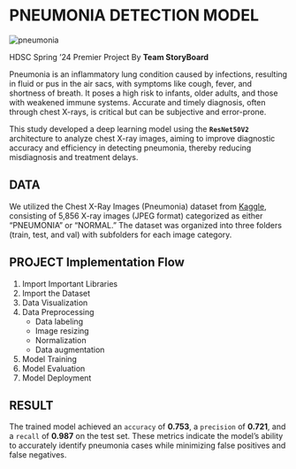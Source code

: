 # PNEUMONIA DETECTION MODEL

![pneumonia](https://github.com/Story-data/Pneumonia_model/assets/103637488/5af66e2f-8974-4b42-9e55-d8804e5087ae)

HDSC Spring ’24 Premier Project By **Team StoryBoard**

Pneumonia is an inflammatory lung condition caused by infections, resulting in fluid or pus in the air sacs, with symptoms like cough, fever, and shortness of breath. It poses a high risk to infants, older adults, and those with weakened immune systems. Accurate and timely diagnosis, often through chest X-rays, is critical but can be subjective and error-prone. 

This study developed a deep learning model using the **`ResNet50V2`** architecture to analyze chest X-ray images, aiming to improve diagnostic accuracy and efficiency in detecting pneumonia, thereby reducing misdiagnosis and treatment delays.

## DATA
We utilized the Chest X-Ray Images (Pneumonia) dataset from [Kaggle](https://www.kaggle.com/datasets/paultimothymooney/chest-xray-pneumonia/code), consisting of 5,856 X-ray images (JPEG format) categorized as either “PNEUMONIA” or “NORMAL.” The dataset was organized into three folders (train, test, and val) with subfolders for each image category.

## PROJECT Implementation Flow

1. Import Important Libraries
2. Import the Dataset
3. Data Visualization
4. Data Preprocessing
   - Data labeling
   - Image resizing
   - Normalization
   - Data augmentation
5. Model Training
6. Model Evaluation
7. Model Deployment

## RESULT
The trained model achieved an `accuracy` of **0.753**, a `precision` of **0.721**, and a `recall` of **0.987** on the test set. These metrics indicate the model’s ability to accurately identify pneumonia cases while minimizing false positives and false negatives.



 
